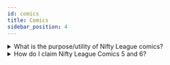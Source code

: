 ```yaml
---
id: comics
title: Comics
sidebar_position: 4
---
```


<details><summary>What is the purpose/utility of Nifty League comics?</summary><br/>

Each comic can be burned for in-game wearables that will increase your NFTL multiplier. Each comic corresponds with a specific wearable that will earn NFTL at different rates based on the rarity of the comic. A full set of comics, 1-6, can also be exchanged for a mystery item. Alternatively, you can always choose to hold on to your comics after the burning window — you never know what Satoshi has up his sleeve!

Read more about [Nifty League Comics](https://niftyleague.com/docs/overview/comics/overview).

</details>

<details><summary>How do I claim Nifty League Comics 5 and 6?</summary><br/>

Comics 5 and 6 are not yet claimable. Once they are available to claim, you may claim your Comics on our website by navigating to your [Profile](https://app.niftyleague.com/profile) and selecting Comics.

The snapshot for Comics 5 and 6 was taken at [Ethereum Block 14115835](https://etherscan.io/block/14115835). Each DEGEN held at the snapshot will receive a comic 5 claim. Each tribe set, and meta background, received a comic 6 claim. Legendary DEGENs held at the snapshot received a claim for two comic 6s.

Comics 1-4 were airdropped as minting promotions and are available on [OpenSea](https://opensea.io/collection/nifty-league-launch-comics). Please note - all other Nifty League Laucnh Comics Collecitons on OpenSea are fake/fraudulent!

Read more about [Nifty League Comics](https://niftyleague.com/docs/overview/comics/overview).

</details>

